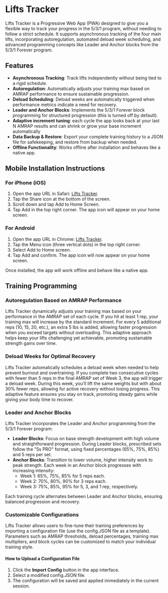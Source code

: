 # Lifts Tracker

Lifts Tracker is a Progressive Web App (PWA) designed to give you a flexible way to track your progress in the 5/3/1 program, without needing to follow a strict schedule. It supports asynchronous tracking of the four main lifts, incorporating autoregulation, automated deload week scheduling, and advanced programming concepts like Leader and Anchor blocks from the 5/3/1 Forever program.

## Features
- **Asynchronous Tracking**: Track lifts independently without being tied to a rigid schedule.
- **Autoregulation**: Automatically adjusts your training max based on AMRAP performance to ensure sustainable progression.
- **Deload Scheduling**: Deload weeks are automatically triggered when performance metrics indicate a need for recovery.
- **Leader and Anchor Blocks**: Implements the 5/3/1 Forever block programming for structured progression (this is turned off by default).
- **Adaptive increment tuning**: each cycle the app looks back at your last N AMRAP results and can shrink or grow your base increment automatically
- **Data Backup & Restore**: Export your complete training history to a JSON file for safekeeping, and restore from backup when needed.
- **Offline Functionality**: Works offline after installation and behaves like a native app.

## Mobile Installation Instructions

### For iPhone (iOS)
1. Open the app URL in Safari: [Lifts Tracker](https://denysy1.github.io/lifts-tracker).
2. Tap the Share icon at the bottom of the screen.
3. Scroll down and tap Add to Home Screen.
4. Tap Add in the top right corner. The app icon will appear on your home screen.

### For Android
1. Open the app URL in Chrome: [Lifts Tracker](https://denysy1.github.io/lifts-tracker).
2. Tap the Menu icon (three vertical dots) in the top right corner.
3. Select Add to Home screen.
4. Tap Add and confirm. The app icon will now appear on your home screen.

Once installed, the app will work offline and behave like a native app.

## Training Programming

### Autoregulation Based on AMRAP Performance
Lifts Tracker dynamically adjusts your training max based on your performance in the AMRAP set of each cycle. If you hit at least 1 rep, your training max will increase by the standard increment. For every 5 additional reps (10, 15, 20, etc.), an extra 5 lbs is added, allowing faster progression when you exceed targets without overloading. This adaptive approach helps keep your lifts challenging yet achievable, promoting sustainable strength gains over time.

### Deload Weeks for Optimal Recovery
Lifts Tracker automatically schedules a deload week when needed to help prevent burnout and overtraining. If you complete two consecutive cycles with fewer than 5 reps in the final AMRAP set of Week 3, the app will trigger a deload week. During this week, you’ll lift the same weights but with about 30% fewer reps, allowing for active recovery without losing progress. This adaptive feature ensures you stay on track, promoting steady gains while giving your body time to recover.

### Leader and Anchor Blocks
Lifts Tracker incorporates the Leader and Anchor programming from the 5/3/1 Forever program:
- **Leader Blocks**: Focus on base strength development with high volume and straightforward progression. During Leader blocks, prescribed sets follow the "5s PRO" format, using fixed percentages (65%, 75%, 85%) and 5 reps per set.
- **Anchor Blocks**: Transition to lower volume, higher intensity work to peak strength. Each week in an Anchor block progresses with increasing intensity:
  - Week 1: 65%, 75%, 85% for 5 reps each.
  - Week 2: 70%, 80%, 90% for 3 reps each.
  - Week 3: 75%, 85%, 95% for 5, 3, and 1 rep, respectively.

Each training cycle alternates between Leader and Anchor blocks, ensuring balanced progression and recovery.

### Customizable Configurations

Lifts Tracker allows users to fine-tune their training preferences by importing a configuration file (use the config.JSON file as a template). Parameters such as AMRAP thresholds, deload percentages, training max multipliers, and block cycles can be customized to match your individual training style.

#### How to Upload a Configuration File
1. Click the **Import Config** button in the app interface.
2. Select a modified config.JSON file.
3. The configuration will be saved and applied immediately in the current session.
